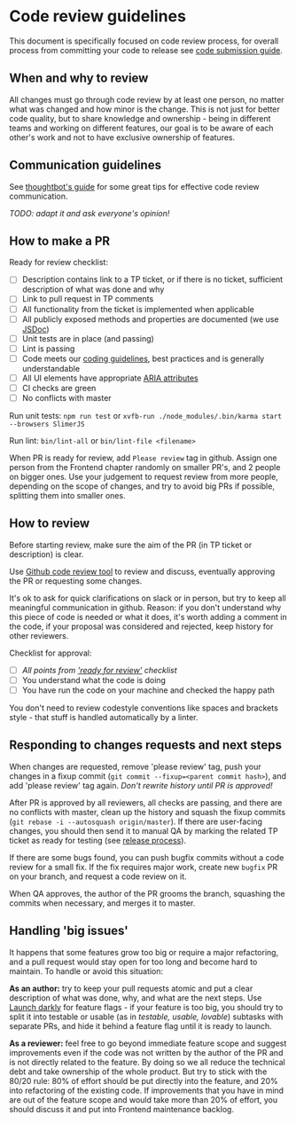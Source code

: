 # Code review guidelines

This document is specifically focused on code review process, for overall process from committing your code to release see [code submission guide][code-submission].

When and why to review
----------------------

All changes must go through code review by at least one person, no matter what was changed and how minor is the change. This is not just for better code quality, but to share knowledge and ownership - being in different teams and working on different features, our goal is to be aware of each other's work and not to have exclusive ownership of features.


Communication guidelines
------------------------

See [thoughtbot's guide][communication-guidelines] for some great tips for effective code review communication.

*TODO: adapt it and ask everyone's opinion!*

How to make a PR
----------------

Ready for review checklist:

- [ ] Description contains link to a TP ticket, or if there is no ticket, sufficient description of what was done and why
- [ ] Link to pull request in TP comments
- [ ] All functionality from the ticket is implemented when applicable
- [ ] All publicly exposed methods and properties are documented (we use [JSDoc][jsdoc])
- [ ] Unit tests are in place (and passing)
- [ ] Lint is passing
- [ ] Code meets our [coding guidelines][coding-guidelines], best practices and is generally understandable
- [ ] All UI elements have appropriate [ARIA attributes][aria-doc]
- [ ] CI checks are green
- [ ] No conflicts with master

Run unit tests: `npm run test` or `xvfb-run ./node_modules/.bin/karma start --browsers SlimerJS`

Run lint: `bin/lint-all` or `bin/lint-file <filename>`

When PR is ready for review, add `Please review` tag in github. Assign one person from the Frontend chapter randomly on smaller PR's, and 2 people on bigger ones. Use your judgement to request review from more people, depending on the scope of changes, and try to avoid big PRs if possible, splitting them into smaller ones.


How to review
-------------

Before starting review, make sure the aim of the PR (in TP ticket or description) is clear.

Use [Github code review tool][github-cr-docs] to review and discuss, eventually approving the PR or requesting some changes.

It's ok to ask for quick clarifications on slack or in person, but try to keep all meaningful communication in github. Reason: if you don't understand why this piece of code is needed or what it does, it's worth adding a comment in the code, if your proposal was considered and rejected, keep history for other reviewers.

Checklist for approval:

- [ ] *All points from ['ready for review'](#how-to-make-a-pr) checklist*
- [ ] You understand what the code is doing
- [ ] You have run the code on your machine and checked the happy path

You don't need to review codestyle conventions like spaces and brackets style - that stuff is handled automatically by a linter.


Responding to changes requests and next steps
---------------------------------------------

When changes are requested, remove 'please review' tag, push your changes in a fixup commit (`git commit --fixup=<parent commit hash>`), and add 'please review' tag again. *Don't rewrite history until PR is approved!*

After PR is approved by all reviewers, all checks are passing, and there are no conflicts with master, clean up the history and squash the fixup commits (`git rebase -i --autosquash origin/master`). If there are user-facing changes, you should then send it to manual QA by marking the related TP ticket as ready for testing (see [release process][code-submission]).

If there are some bugs found, you can push bugfix commits without a code review for a small fix. If the fix requires major work, create new `bugfix` PR on your branch, and request a code review on it.

When QA approves, the author of the PR grooms the branch, squashing the commits when necessary, and merges it to master.


Handling 'big issues'
---------------------

It happens that some features grow too big or require a major refactoring, and a pull request would stay open for too long and become hard to maintain. To handle or avoid this situation:

**As an author:** try to keep your pull requests atomic and put a clear description of what was done, why, and what are the next steps. Use [Launch darkly][launch-darkly] for feature flags - if your feature is too big, you should try to split it into testable or usable (as in *testable, usable, lovable*) subtasks with separate PRs, and hide it behind a feature flag until it is ready to launch.

**As a reviewer:** feel free to go beyond immediate feature scope and suggest improvements even if the code was not written by the author of the PR and is not directly related to the feature. By doing so we all reduce the technical debt and take ownership of the whole product. But try to stick with the 80/20 rule: 80% of effort should be put directly into the feature, and 20% into refactoring of the existing code. If improvements that you have in mind are out of the feature scope and would take more than 20% of effort, you should discuss it and put into Frontend maintenance backlog.


[communication-guidelines]: https://github.com/thoughtbot/guides/tree/master/code-review
[jsdoc]: http://usejsdoc.org/
[github-cr-docs]: https://help.github.com/articles/reviewing-proposed-changes-in-a-pull-request/
[coding-guidelines]: https://github.com/contentful/coding-guidelines
[aria-doc]: https://contentful.atlassian.net/wiki/display/ENG/Semantic+Markup+in+the+UI
[code-submission]: /docs/guides/code-submission
[launch-darkly]: /docs/guides/a_b_testing
